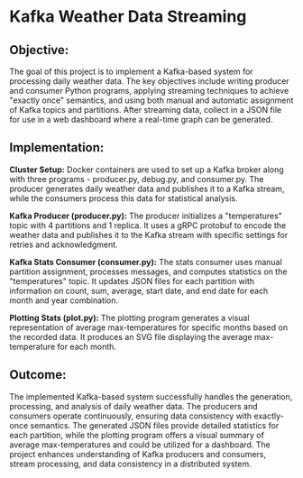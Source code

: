 # Kafka Weather Data Streaming

## Objective:
The goal of this project is to implement a Kafka-based system for processing daily weather data. The key objectives include writing producer and consumer Python programs, applying streaming techniques to achieve "exactly once" semantics, and using both manual and automatic assignment of Kafka topics and partitions. After streaming data, collect in a JSON file for use in a web dashboard where a real-time graph can be generated. 

## Implementation:
**Cluster Setup:** Docker containers are used to set up a Kafka broker along with three programs - producer.py, debug.py, and consumer.py. The producer generates daily weather data and publishes it to a Kafka stream, while the consumers process this data for statistical analysis.

**Kafka Producer (producer.py):** The producer initializes a "temperatures" topic with 4 partitions and 1 replica. It uses a gRPC protobuf to encode the weather data and publishes it to the Kafka stream with specific settings for retries and acknowledgment.

**Kafka Stats Consumer (consumer.py):** The stats consumer uses manual partition assignment, processes messages, and computes statistics on the "temperatures" topic. It updates JSON files for each partition with information on count, sum, average, start date, and end date for each month and year combination.

**Plotting Stats (plot.py):** The plotting program generates a visual representation of average max-temperatures for specific months based on the recorded data. It produces an SVG file displaying the average max-temperature for each month.

## Outcome:
The implemented Kafka-based system successfully handles the generation, processing, and analysis of daily weather data. The producers and consumers operate continuously, ensuring data consistency with exactly-once semantics. The generated JSON files provide detailed statistics for each partition, while the plotting program offers a visual summary of average max-temperatures and could be utilized for a dashboard. The project enhances understanding of Kafka producers and consumers, stream processing, and data consistency in a distributed system.

